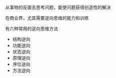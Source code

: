 从事物的反面去思考问题，能使问题获得创造性的解决

在商业界，尤其需要逆向思维的能力和训练

有六种常用的逆向思维方法
- 结构逆向
- 功能逆向
- 状态逆向
- 原理逆向
- 序位逆向
- 方法逆向